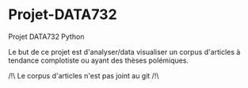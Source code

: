 # Projet-DATA732
Projet DATA732 Python

Le but de ce projet est d'analyser/data visualiser un corpus d'articles à tendance complotiste ou ayant des thèses polémiques.

/!\ Le corpus d'articles n'est pas joint au git /!\

